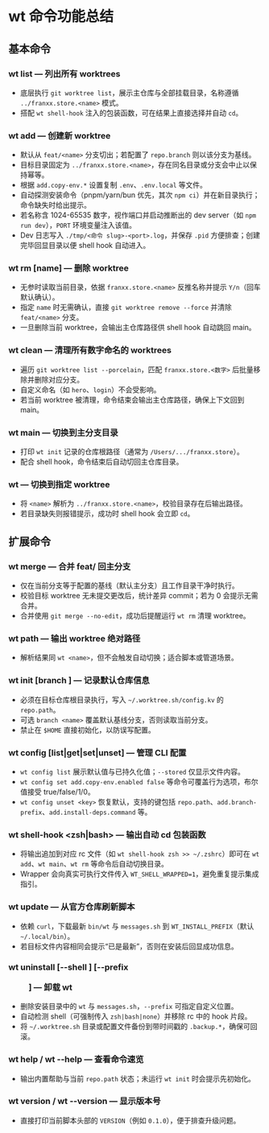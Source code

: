 # wt 命令功能总结

## 基本命令

### wt list — 列出所有 worktrees

- 底层执行 `git worktree list`，展示主仓库与全部挂载目录，名称遵循 `../franxx.store.<name>` 模式。
- 搭配 `wt shell-hook` 注入的包装函数，可在结果上直接选择并自动 `cd`。

### wt add <name> — 创建新 worktree

- 默认从 `feat/<name>` 分支切出；若配置了 `repo.branch` 则以该分支为基线。
- 目标目录固定为 `../franxx.store.<name>`，存在同名目录或分支会中止以保持幂等。
- 根据 `add.copy-env.*` 设置复制 `.env`、`.env.local` 等文件。
- 自动探测安装命令（pnpm/yarn/bun 优先，其次 `npm ci`）并在新目录执行；命令缺失时给出提示。
- 若名称含 1024-65535 数字，视作端口并启动推断出的 dev server（如 `npm run dev`），`PORT` 环境变量注入该值。
- Dev 日志写入 `./tmp/<命令 slug>-<port>.log`，并保存 `.pid` 方便排查；创建完毕回显目录以便 shell hook 自动进入。

### wt rm [name] — 删除 worktree

- 无参时读取当前目录，依据 `franxx.store.<name>` 反推名称并提示 `Y/n`（回车默认确认）。
- 指定 `name` 时无需确认，直接 `git worktree remove --force` 并清除 `feat/<name>` 分支。
- 一旦删除当前 worktree，会输出主仓库路径供 shell hook 自动跳回 main。

### wt clean — 清理所有数字命名的 worktrees

- 遍历 `git worktree list --porcelain`，匹配 `franxx.store.<数字>` 后批量移除并删除对应分支。
- 自定义命名（如 `hero`、`login`）不会受影响。
- 若当前 worktree 被清理，命令结束会输出主仓库路径，确保上下文回到 main。

### wt main — 切换到主分支目录

- 打印 `wt init` 记录的仓库根路径（通常为 `/Users/.../franxx.store`）。
- 配合 shell hook，命令结束后自动切回主仓库目录。

### wt <name> — 切换到指定 worktree

- 将 `<name>` 解析为 `../franxx.store.<name>`，校验目录存在后输出路径。
- 若目录缺失则报错提示，成功时 shell hook 会立即 `cd`。

## 扩展命令

### wt merge <name> — 合并 feat/<name> 回主分支

- 仅在当前分支等于配置的基线（默认主分支）且工作目录干净时执行。
- 校验目标 worktree 无未提交更改后，统计差异 commit；若为 0 会提示无需合并。
- 合并使用 `git merge --no-edit`，成功后提醒运行 `wt rm` 清理 worktree。

### wt path <name> — 输出 worktree 绝对路径

- 解析结果同 `wt <name>`，但不会触发自动切换；适合脚本或管道场景。

### wt init [branch <name>] — 记录默认仓库信息

- 必须在目标仓库根目录执行，写入 `~/.worktree.sh/config.kv` 的 `repo.path`。
- 可选 `branch <name>` 覆盖默认基线分支，否则读取当前分支。
- 禁止在 `$HOME` 直接初始化，以防误写配置。

### wt config [list|get|set|unset] — 管理 CLI 配置

- `wt config list` 展示默认值与已持久化值；`--stored` 仅显示文件内容。
- `wt config set add.copy-env.enabled false` 等命令可覆盖行为选项，布尔值接受 true/false/1/0。
- `wt config unset <key>` 恢复默认，支持的键包括 `repo.path`、`add.branch-prefix`、`add.install-deps.command` 等。

### wt shell-hook <zsh|bash> — 输出自动 cd 包装函数

- 将输出追加到对应 rc 文件（如 `wt shell-hook zsh >> ~/.zshrc`）即可在 `wt add`、`wt main`、`wt rm` 等命令后自动切换目录。
- Wrapper 会向真实可执行文件传入 `WT_SHELL_WRAPPED=1`，避免重复提示集成指引。

### wt update — 从官方仓库刷新脚本

- 依赖 `curl`，下载最新 `bin/wt` 与 `messages.sh` 到 `WT_INSTALL_PREFIX`（默认 `~/.local/bin`）。
- 若目标文件内容相同会提示“已是最新”，否则在安装后回显成功信息。

### wt uninstall [--shell <type>] [--prefix <dir>] — 卸载 wt

- 删除安装目录中的 `wt` 与 `messages.sh`，`--prefix` 可指定自定义位置。
- 自动检测 shell（可强制传入 `zsh|bash|none`）并移除 rc 中的 hook 片段。
- 将 `~/.worktree.sh` 目录或配置文件备份到带时间戳的 `.backup.*`，确保可回滚。

### wt help / wt --help — 查看命令速览

- 输出内置帮助与当前 `repo.path` 状态；未运行 `wt init` 时会提示先初始化。

### wt version / wt --version — 显示版本号

- 直接打印当前脚本头部的 `VERSION`（例如 `0.1.0`），便于排查升级问题。
